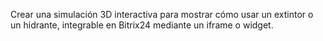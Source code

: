 Crear una simulación 3D interactiva para mostrar cómo usar un extintor o un hidrante, integrable en Bitrix24 mediante un iframe o widget.